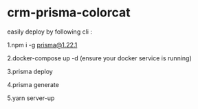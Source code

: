 # crm-prisma-colorcat

easily deploy by following cli :

1.npm i -g prisma@1.22.1

2.docker-compose up -d (ensure your docker service is running)

3.prisma deploy

4.prisma generate

5.yarn server-up
